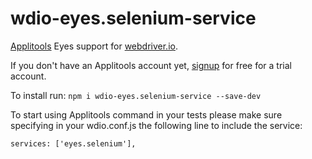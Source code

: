 # wdio-eyes.selenium-service
[Applitools](https://applitools.com) Eyes support for [webdriver.io](https://http://webdriver.io/).

If you don't have an Applitools account yet, [signup](https://applitools.com/users/register) for free for a trial account.

To install run: `npm i wdio-eyes.selenium-service --save-dev`

To start using Applitools command in your tests
please make sure specifying in your wdio.conf.js
the following line to include the service:

`services: ['eyes.selenium'],`